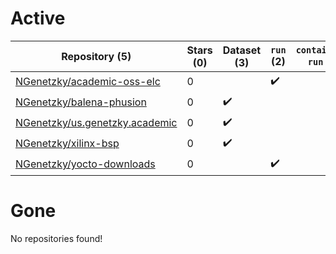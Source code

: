 # Active
| Repository (5) | Stars (0) | Dataset (3) | `run` (2) | `containers-run` (0) |
| --- | --- | --- | --- | --- |
| [NGenetzky/academic-oss-elc](https://github.com/NGenetzky/academic-oss-elc) | 0 |  | :heavy_check_mark: |  |
| [NGenetzky/balena-phusion](https://github.com/NGenetzky/balena-phusion) | 0 | :heavy_check_mark: |  |  |
| [NGenetzky/us.genetzky.academic](https://github.com/NGenetzky/us.genetzky.academic) | 0 | :heavy_check_mark: |  |  |
| [NGenetzky/xilinx-bsp](https://github.com/NGenetzky/xilinx-bsp) | 0 | :heavy_check_mark: |  |  |
| [NGenetzky/yocto-downloads](https://github.com/NGenetzky/yocto-downloads) | 0 |  | :heavy_check_mark: |  |

# Gone
No repositories found!

